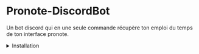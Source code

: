 # Pronote-DiscordBot
Un bot discord qui en une seule commande récupère ton emploi du temps de ton interface pronote.


<details><summary>Installation</summary>
<p>

Avant toute chose il faudra installer ``Python`` sur le site de Python : https://www.python.org/downloads/.

Après il faudra installer ``Pillow`` et ``dicord.py`` :

```ruby
pip install Pillow
pip install discord.py
```
Puis, une fois installé il faudra télécharger la dernière version de ``Pronote-DiscordBot`` ici : https://github.com/PoivronPoivreux/Pronote-DiscordBot/releases/tag/Pronote-DicordBot
  
Et il faudra modifier le fichier ``bot.py`` et ``options.py``.
</p>
</details>
